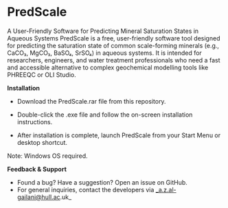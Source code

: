 # PredScale
A User-Friendly Software for Predicting Mineral Saturation States in Aqueous Systems
PredScale is a free, user-friendly software tool designed for predicting the saturation state of common scale-forming minerals (e.g., CaCO₃, MgCO₃, BaSO₄, SrSO₄) in aqueous systems. It is intended for researchers, engineers, and water treatment professionals who need a fast and accessible alternative to complex geochemical modelling tools like PHREEQC or OLI Studio.

 **Installation**
- Download the PredScale.rar file from this repository.

- Double-click the .exe file and follow the on-screen installation instructions.

- After installation is complete, launch PredScale from your Start Menu or desktop shortcut.

Note: Windows OS required.

**Feedback & Support**
- Found a bug? Have a suggestion? Open an issue on GitHub.
- For general inquiries, contact the developers via _a.z.al-gailani@hull.ac.uk_
